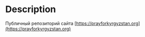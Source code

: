 # Description

Публичный репозиторий сайта [https://prayforkyrgyzstan.org](https://prayforkyrgyzstan.org)

